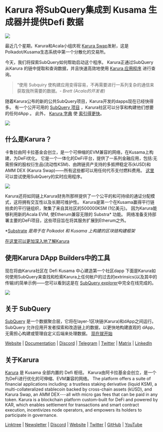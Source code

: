 # Karura 将SubQuery集成到 Kusama 生成器并提供Defi 数据

![](https://cdn-images-1.medium.com/max/1600/0*EBj5be1webNUchfi)

最近几个星期，Karura和Acala小组庆祝 [Karura Swap](https://apps.karura.network/)发射，这是Polkadot/Kusama生态系统中第一个分散化的交易所。

今天，我们将探索SubQuery如何帮助启动这个程序。 Karura正通过SubQuery 从Karura 的链中提取和查询数据，并且快速高效地使用 [Karura 应用程序](https://apps.karura.network/) 进行查询。

> “使用 Subquiry 使构建应用变得容易，不再需要进行一系列复杂的通信来获取我所需要的数据。*- Brett (Acala的开发者)*

随着Karura公布的新的公共SubQuery项目，Karura开发的dapps现在已经快得多。 有一个公开可用的 [SubQuery 项目](https://explorer.subquery.network/subquery/AcalaNetwork/karura) ，Karura社区可以分享和构建他们想要的任何dApp 。 此外， [Karura 字典](https://explorer.subquery.network/subquery/AcalaNetwork/karura-dictionary) 使 [索引得更快](https://subquery.medium.com/subquerys-just-got-a-lot-faster-with-the-dictionary-8a7a1447574)。

![](https://cdn-images-1.medium.com/max/1600/1*vvI_pI93mhe4kzSNQ2yMoQ.png)

## 什么是Karura？

卡鲁拉由阿卡拉基金会创立，是一个可伸缩的EVM兼容的网络，在Kusama上构建，为DeFi优化。 它是一个一体化的DeFi平台，提供了一系列金融应用，包括:无需担保的股权衍生品(流动性KSM)、由跨链资产支持的多抵押稳定币(kUSD)和AMM DEX (Karura Swap)——所有这些都可以用任何代币支付燃料费用。 [这里](http://apps.karura.network) 可以尝试使用SubQuery的实时应用程序。

![](https://cdn-images-1.medium.com/max/1600/0*g174RcFJwJcw2ITS)

Karura还将如同链上Karura财务所那样提供了一个公平的和可持续的通证分配模式，这将拥有交互性以及长期可维护性。 Karura是第一个在Kusama赢得平行链拍卖的平行链组织，聚集了来自其社区的500000KSM (1亿美元)。 因为Karura能够利用新的Acala EVM, 使Etherum兼容无限的 Substra* 功能。 网络准备支持部署主要的DeFi项目，这些项目旨在将其服务扩展到Etherum之外。

*[Substrate](http://substrate.dev/) *是用于在 Polkadot 和 Kusama 上构建的区块链构建框架*

[在这里可以更加深入地了解Karura](https://medium.com/acalanetwork/countdown-to-karura-a-deep-dive-on-the-defi-hub-of-kusama-410066fc1e1f)

## 使用Karura DApp Builders中的工具

现在将由Karura社区在 Defi Kusama 中心建造第一个社区dapp 下面是Karura如何使用SubQuery来查找和检索Karura上任何帐户的过去的extrinsics(以及其中的传输)的简单示例——您可以看到这是在 [SubQuery explorer](https://explorer.subquery.network/subquery/AcalaNetwork/karura)中完全在线完成的。

![](https://cdn-images-1.medium.com/max/1600/0*t6stH0LeQC8M5fSp)

## 关于 SubQuery

[SubQuery](https://subquery.network/) 是一个数据聚合层，它将在layer-1区块链(Karura)和dApp之间运行。 SubQuery 允许应用开发者探索和改造链上的数据，以更快地构建直观的 dApp， 无需担心构建或管理自定义后端来处理数据。 [现在就开始](https://doc.subquery.network/)

[Website](https://subquery.network/) | [Documentation](https://doc.subquery.network/) | [Discord](https://discord.com/invite/78zg8aBSMG) | [Telegram](https://t.me/subquerynetwork) | [Twitter](https://twitter.com/subquerynetwork) | [Matrix](https://matrix.to/#/#subquery:matrix.org) | [LinkedIn](https://www.linkedin.com/company/subquery)

## 关于Karura

[Karura](http://acala.network/karura) 是 Kusama 全部内置的 Defi 枢纽。 Karura由阿卡拉基金会创立，是一个为DeFi进行优化的可伸缩、EVM兼容的网络。 The platform offers a suite of financial applications including: a trustless staking derivative (liquid KSM), a multi-collateralized stablecoin backed by cross-chain assets (kUSD), and Karura Swap, an AMM DEX --- all with micro gas fees that can be paid in any token. Karura is a blockchain platform custom-built for DeFi and powered by KAR, which enables settlement for transactions and smart contract execution, incentivizes node operators, and empowers its holders to participate in governance.

[Linktree](http://linktr.ee/karuranetwork) | [Newsletter](https://share.hsforms.com/1X9RxkXk-R62I0VNbATaDXw4h8qc) | [Discord](https://discord.gg/vdbFVCH) | [Website](http://acala.network/karura) | [Twitter](https://twitter.com/KaruraNetwork) | [GitHub](https://github.com/AcalaNetwork/Acala) | [YouTube](http://youtube.com/c/acalanetwork)
